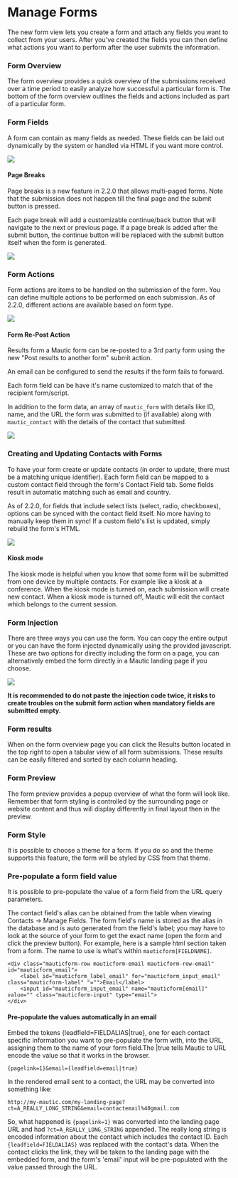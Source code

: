 # Manage Forms

The new form view lets you create a form and attach any fields you want to collect from your users. After you've created the fields you can then define what actions you want to perform after the user submits the information.

### Form Overview

The form overview provides a quick overview of the submissions received over a time period to easily analyze how successful a particular form is. The bottom of the form overview outlines the fields and actions included as part of a particular form.

### Form Fields

A form can contain as many fields as needed. These fields can be laid out dynamically by the system or handled via HTML if you want more control.

![](/forms/media/new-form.jpg)

#### Page Breaks

Page breaks is a new feature in 2.2.0 that allows multi-paged forms. Note that the submission does not happen till the final page and the submit button is pressed.
 
Each page break will add a customizable continue/back button that will navigate to the next or previous page. If a page break is added after the submit button, the continue button will be replaced with the submit button itself when the form is generated. 

![](/forms/media/page-break.png)

### Form Actions

Form actions are items to be handled on the submission of the form. You can define multiple actions to be performed on each submission. As of 2.2.0, different actions are available based on form type.

![](/forms/media/form-actions.jpg)

#### Form Re-Post Action

Results form a Mautic form can be re-posted to a 3rd party form using the new "Post results to another form" submit action. 

An email can be configured to send the results if the form fails to forward. 
 
Each form field can be have it's name customized to match that of the recipient form/script. 

In addition to the form data, an array of `mautic_form` with details like ID, name, and the URL the form was submitted to (if available) along with `mautic_contact` with the details of the contact that submitted. 

![](/forms/media/repost.png)

### Creating and Updating Contacts with Forms

To have your form create or update contacts (in order to update, there must be a matching unique identifier). Each form field can be mapped to a custom contact field through the form's Contact Field tab. Some fields result in automatic matching such as email and country. 

As of 2.2.0, for fields that include select lists (select, radio, checkboxes), options can be synced with the contact field itself. No more having to manually keep them in sync! If a custom field's list is updated, simply rebuild the form's HTML. 

![](/forms/media/rebuild.png)

#### Kiosk mode

The kiosk mode is helpful when you know that some form will be submitted from one device by multiple contacts. For example like a kiosk at a conference. When the kiosk mode is turned on, each submission will create new contact. When a kiosk mode is turned off, Mautic will edit the contact which belongs to the current session.

### Form Injection

There are three ways you can use the form. You can copy the entire output or you can have the form injected dynamically using the provided javascript. These are two options for directly including the form on a page, you can alternatively embed the form directly in a Mautic landing page if you choose.

![](http://drop.dbh.li/image/2M1q3T2T0Z0u/Image%202014-11-17%20at%204.20.56%20PM.png)

**It is recommended to do not paste the injection code twice, it risks to create troubles on the submit form action when mandatory fields are submitted empty.**

### Form results

When on the form overview page you can click the Results button located in the top right to open a tabular view of all form submissions. These results can be easily filtered and sorted by each column heading.

### Form Preview

The form preview provides a popup overview of what the form will look like. Remember that form styling is controlled by the surrounding page or website content and thus will display differently in final layout then in the preview.

### Form Style

It is possible to choose a theme for a form. If you do so and the theme supports this feature, the form will be styled by CSS from that theme.

### Pre-populate a form field value

It is possible to pre-populate the value of a form field from the URL query parameters.

The contact field's alias can be obtained from the table when viewing Contacts -> Manage Fields. The form field's name is stored as the alias in the database and is auto generated from the field's label; you may have to look at the source of your form to get the exact name (open the form and click the preview button). For example, here is a sample html section taken from a form. The name to use is what's within `mauticform[FIELDNAME]`.

```
<div class="mauticform-row mauticform-email mauticform-row-email" id="mauticform_email">
    <label id="mauticform_label_email" for="mauticform_input_email" class="mauticform-label" "="">Email</label>
    <input id="mauticform_input_email" name="mauticform[email]" value="" class="mauticform-input" type="email">
</div>
```

#### Pre-populate the values automatically in an email

Embed the tokens {leadfield=FIELDALIAS|true}, one for each contact specific information you want to pre-populate the form with, into the URL, assigning them to the name of your form field.The |true tells Mautic to URL encode the value so that it works in the browser.
```
{pagelink=1}&email={leadfield=email|true}
```
In the rendered email sent to a contact, the URL may be converted into something like:
```
http://my-mautic.com/my-landing-page?ct=A_REALLY_LONG_STRING&email=contactemail%40gmail.com
```
So, what happened is `{pagelink=1}` was converted into the landing page URL and had `?ct=A_REALLY_LONG_STRING` appended. The really long string is encoded information about the contact which includes the contact ID. Each `{leadfield=FIELDALIAS}` was replaced with the contact's data. When the contact clicks the link, they will be taken to the landing page with the embedded form, and the form's 'email' input will be pre-populated with the value passed through the URL.
